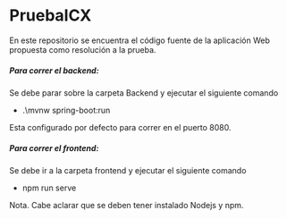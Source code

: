 # PruebaICX

En este repositorio se encuentra el código fuente de la aplicación Web propuesta como resolución a la prueba.

##### Para correr el backend:

Se debe parar sobre la carpeta Backend y ejecutar el siguiente comando

- .\mvnw spring-boot:run

Esta configurado por defecto para correr en el puerto 8080.


##### Para correr el frontend:
Se debe ir a la carpeta frontend y ejecutar el siguiente comando

- npm run serve


Nota. Cabe aclarar que se deben tener instalado Nodejs y npm.
